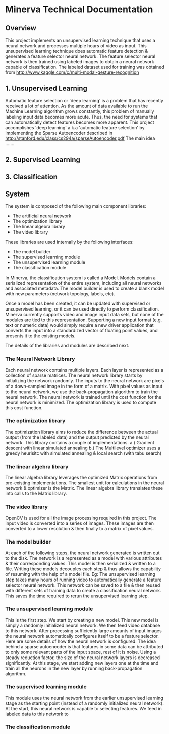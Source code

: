 # **Minerva Technical Documentation**

## Overview

This project implements an unsupervised learning technique that uses a neural network and processes multiple hours of video as input. This unsupervised learning technique does automatic feature detection & generates a feature selector neural network. 
The feature selector neural network is then trained using labeled images to obtain a neural network capable of classification. The labeled dataset used for training was obtained from http://www.kaggle.com/c/multi-modal-gesture-recognition

## 1. Unsupervised Learning
Automatic feature selection or 'deep learning' is a problem that has recently received a lot of attention. As the amount of data available to run the Machine Learning algorithm grows constantly, this problem of manually labeling input data becomes more acute. Thus, the need for systems that can automatically detect features becomes more apparent. This project accomplishes 'deep learning' a.k.a 'automatic feature selection' by implementing the Sparse Autoencoder described in http://stanford.edu/class/cs294a/sparseAutoencoder.pdf The main idea .......

## 2. Supervised Learning

## 3. Classification

## System
The system is composed of the following main component libraries:

* The artificial neural network
* The optimization library
* The linear algebra library
* The video library

These libraries are used internally by the following interfaces:

* The model builder
* The supervised learning module
* The unsupervised learning module
* The classification module

In Minerva, the classification system is called a Model.  Models contain a serialized representation
of the entire system, including all neural networks and associated metadata.  The model builder is used to create a blank model with new parameters (network topology, labels, etc).

Once a model has been created, it can be updated with supervised or unsupervised learning, or it can be used directly to perform classification.  Minerva currently supports video and image input data sets, but none of the modules are tied to this representation.  Supporting a new input format (e.g. text or numeric data) would simply require a new driver application that converts the input into a standardized vector of floating point values, and presents it to the existing models.

The details of the libraries and modules are described next.

### The Neural Network Library

 Each neural network contains multiple layers. Each layer is represented as a collection of sparse matrices.  The neural network library starts by initializing the network randomly. The inputs to the neural network are pixels of a down-sampled image in the form of a matrix. With pixel values as input to the neural network, we use the back-propagation algorithm to train the neural network. The neural network is trained until the cost function for the neural network is minimized. The optimization library is used to compute this cost function. 

### The optimization library

 The optimization library aims to reduce the difference between the actual output (from the labeled data) and the output predicted by the neural network. This library contains a couple of implementations. 
a.) Gradient descent with linear simulated annealing
b.) The Multilevel optimizer uses a greedy heurisitc with simulated annealing & local search (with tabu search)

### The linear algebra library

 The linear algebra library leverages the optimized Matrix operations from pre-existing implementations. The smallest unit for calculations in the neural network & optimizer is the Matrix. The linear algebra library translates these into calls to the Matrix library.

### The video library

 OpenCV is used for all the image processing required in this project. The input video is converted into a series of images. These images are then converted to a lower resolution & then finally to a matrix of pixel values. 

### The model builder

 At each of the following steps, the neural network generated is written out to the disk. The network is a represented as a model with various attributes & their corresponding values. This model is then serialized & written to a file.
 Writing these models decouples each step & thus allows the capability of resuming with the help of a model file. Eg: The unsupervised learning step takes many hours of running video to automatically generate a feature selector neural network. This network can be saved to a file & then reused with different sets of training data to create a classification neural network. This saves the time required to rerun the unsupervised learning step.

### The unsupervised learning module

 This is the first step. We start by creating a new model. This new model is simply a randomly initialized neural network. We then feed video database to this network. After processing sufficiently large amounts of input images the neural network automatically configures itself to be a feature selector. Here are some details of how the neural network is configured:
The idea behind a sparse autoencoder is that features in some data can be attributed to only some relevant parts of the input space, rest of it is noise. Using a steady reduction factor, the size of the neural network layers is decreased significantly. At this stage, we start adding new layers one at the time and train all the neurons in the new layer by running back-propagation algorithm.

### The supervised learning module

 This module uses the neural network from the earlier unsupervised learning stage as the starting point (instead of a randomly initialized neural network). At the start, this neural network is capable to selecting features. We feed in labeled data to this network to 
### The classification module



